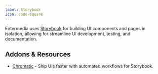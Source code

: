 ```yaml
---
label: Storybook
icon: code-square
---
```


Entermedia uses [Storybook](https://entermedia-llc.github.io/best-practices/nextjs-drupal) for building UI components and pages in isolation, allowing for streamline UI development, testing, and documentation.

## Addons & Resources

- [Chromatic](https://www.chromatic.com/) - Ship UIs faster with automated workflows for Storybook.
